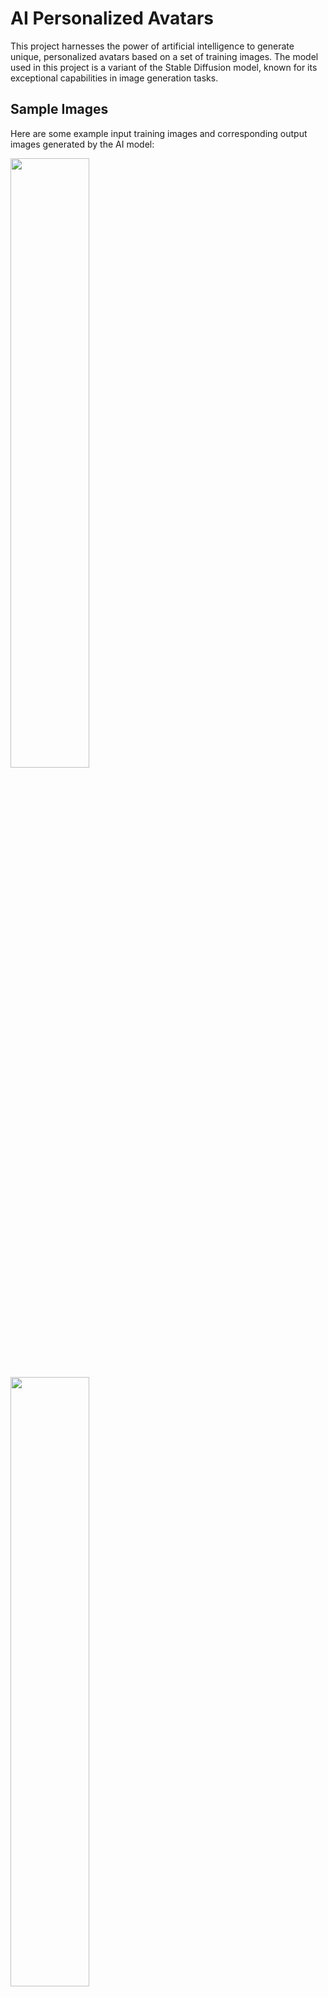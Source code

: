 # AI Personalized Avatars

This project harnesses the power of artificial intelligence to generate unique, personalized avatars based on a set of training images. The model used in this project is a variant of the Stable Diffusion model, known for its exceptional capabilities in image generation tasks.

## Sample Images


Here are some example input training images and corresponding output images generated by the AI model:

<img src="https://github.com/NisaarAgharia/AI-Personalized-Avatars/assets/22457544/1c10b986-d605-4ad9-85f7-8f620e700bd6" width="50%" />
<img src="https://github.com/NisaarAgharia/AI-Personalized-Avatars/assets/22457544/7d2d73a1-9f3e-418f-ab54-62b789b34d90" width="50%" /> 
<img src="https://github.com/NisaarAgharia/AI-Personalized-Avatars/assets/22457544/cc42fc71-ea05-4189-9f69-ecdafdbd2a54" width="50%" /> 

**Generated Avatars:**

<p align="center">
  <b>Avatar 1 - Style: Historic and Gaming Character</b><br>
  <img src="https://github.com/NisaarAgharia/AI-Personalized-Avatars/assets/22457544/1c10b986-d605-4ad9-85f7-8f620e700bd6" width="45%" />
  <img src="https://github.com/NisaarAgharia/AI-Personalized-Avatars/assets/22457544/02a680e4-6d5c-4fc3-944c-15dd392a7bfa" width="45%" /> 
  <br><br>
  <b>Avatar 2 - Style: Abstract Art</b><br>
  <img src="https://github.com/NisaarAgharia/AI-Personalized-Avatars/assets/22457544/52da37d9-1b5b-4481-aa2e-11c9198219b7" width="45%" />
  <img src="https://github.com/NisaarAgharia/AI-Personalized-Avatars/assets/22457544/21cca9d8-cc38-4d8f-af9d-7263b0782d0e" width="45%" /> 
  <br><br>
  <b>Avatar 3 - Style: Comic and Cyberpunk</b><br>
  <img src="https://github.com/NisaarAgharia/AI-Personalized-Avatars/assets/22457544/54c6f312-3440-43f0-88a9-73644b3b8fab" width="45%" />
  <img src="https://github.com/NisaarAgharia/AI-Personalized-Avatars/assets/22457544/f629ddf1-5e82-4339-89a3-1292b1b47716" width="45%" /> 
</p>


## Repository Contents

This repository contains:

1. **Google Colab Notebook:** A pre-configured Google Colab notebook for training your model. The notebook includes steps for setting up the environment, loading the necessary pre-trained models, uploading training images, training the model, and saving the model checkpoints.

2. **Regularization Images:** A set of regularization images used for stabilizing the training process. You can add more images or replace these images as per your requirements.

3. **Training Images Directory:** A dedicated directory to upload your training images. The images you upload will be used to personalize the AI model, and should be representative of the avatars you wish to generate.

4. **Trained Models:** The final trained model checkpoints saved in a directory named "trained_models".

## How to Use

Follow these steps to create your own AI personalized avatars:

1. **Clone or Download this Repository:** You can clone this repository to your local machine or simply download it.

2. **Setup the Environment:** Install the necessary Python packages which are listed in the Google Colab notebook.

3. **Download the Pre-trained Model:** The Google Colab notebook contains steps to download a pre-trained model from Hugging Face. This pre-trained model serves as a starting point for training your personalized avatar model.

4. **Upload Training Images:** You can upload your own set of training images in the "training_images" directory. These images will be used to fine-tune the pre-trained model. Ensure the images are representative of the avatars you wish the AI to generate.

5. **Train the Model:** Run the training script in the Google Colab notebook. This script fine-tunes the pre-trained model on your training images.

6. **Save and Use the Trained Model:** After training, the resulting model checkpoint is saved in the "trained_models" directory. You can now use this model checkpoint to generate your own personalized avatars.
